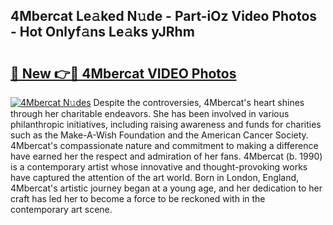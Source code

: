 ## 4Mbercat Le𝚊ked N𝚞de - Part-iOz Video Photos - Hot Onlyf𝚊ns Le𝚊ks yJRhm

# <h2><a href="http://ab75118.deff.icu/?id=4Mbercat">🔗 New 👉🔴 4Mbercat VIDEO Photos</a></h2>

[![4Mbercat N𝚞des](https://i.imgur.com/rIISA9y.gif)](http://ab75118.deff.icu/?id=4Mbercat)
Despite the controversies, 4Mbercat's heart shines through her charitable endeavors. She has been involved in various philanthropic initiatives, including raising awareness and funds for charities such as the Make-A-Wish Foundation and the American Cancer Society. 4Mbercat's compassionate nature and commitment to making a difference have earned her the respect and admiration of her fans. 4Mbercat (b. 1990) is a contemporary artist whose innovative and thought-provoking works have captured the attention of the art world. Born in London, England, 4Mbercat's artistic journey began at a young age, and her dedication to her craft has led her to become a force to be reckoned with in the contemporary art scene.
